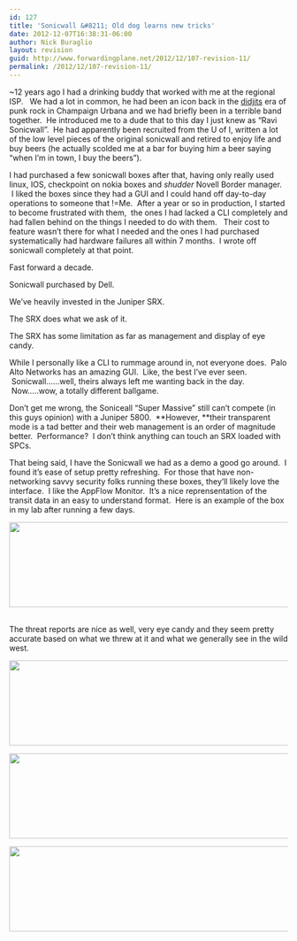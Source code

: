 ```yaml
---
id: 127
title: 'Sonicwall &#8211; Old dog learns new tricks'
date: 2012-12-07T16:38:31-06:00
author: Nick Buraglio
layout: revision
guid: http://www.forwardingplane.net/2012/12/107-revision-11/
permalink: /2012/12/107-revision-11/
---
```

~12 years ago I had a drinking buddy that worked with me at the regional ISP.   We had a lot in common, he had been an icon back in the [didjits](http://en.wikipedia.org/wiki/The_Didjits) era of punk rock in Champaign Urbana and we had briefly been in a terrible band together.  He introduced me to a dude that to this day I just knew as &#8220;Ravi Sonicwall&#8221;.  He had apparently been recruited from the U of I, written a lot of the low level pieces of the original sonicwall and retired to enjoy life and buy beers (he actually scolded me at a bar for buying him a beer saying &#8220;when I&#8217;m in town, I buy the beers&#8221;).

I had purchased a few sonicwall boxes after that, having only really used linux, IOS, checkpoint on nokia boxes and *_shudder_* Novell Border manager.  I liked the boxes since they had a GUI and I could hand off day-to-day operations to someone that !=Me.  After a year or so in production, I started to become frustrated with them,  the ones I had lacked a CLI completely and had fallen behind on the things I needed to do with them.   Their cost to feature wasn&#8217;t there for what I needed and the ones I had purchased systematically had hardware failures all within 7 months.  I wrote off sonicwall completely at that point.

Fast forward a decade.

Sonicwall purchased by Dell.

We&#8217;ve heavily invested in the Juniper SRX.

The SRX does what we ask of it.

The SRX has some limitation as far as management and display of eye candy.

While I personally like a CLI to rummage around in, not everyone does.  Palo Alto Networks has an amazing GUI.  Like, the best I&#8217;ve ever seen.  Sonicwall&#8230;&#8230;well, theirs always left me wanting back in the day.  Now&#8230;..wow, a totally different ballgame.

Don&#8217;t get me wrong, the Soniceall &#8220;Super Massive&#8221; still can&#8217;t compete (in this guys opinion) with a Juniper 5800.  **However, **their transparent mode is a tad better and their web management is an order of magnitude better.  Performance?  I don&#8217;t think anything can touch an SRX loaded with SPCs.

That being said, I have the Sonicwall we had as a demo a good go around.  I found it&#8217;s ease of setup pretty refreshing.  For those that have non-networking savvy security folks running these boxes, they&#8217;ll likely love the interface.  I like the AppFlow Monitor.  It&#8217;s a nice reprensentation of the transit data in an easy to understand format.  Here is an example of the box in my lab after running a few days.

[<img class="alignnone  wp-image-116" title="SonicWall AppFlow Monitor " src="http://www.forwardingplane.net/wp-content/uploads/2012/12/Screen-Shot-2012-12-07-at-4.09.41-PM-1024x256.png" alt="" width="614" height="154" srcset="http://www.forwardingplane.net/wp-content/uploads/2012/12/Screen-Shot-2012-12-07-at-4.09.41-PM-1024x256.png 1024w, http://www.forwardingplane.net/wp-content/uploads/2012/12/Screen-Shot-2012-12-07-at-4.09.41-PM-300x75.png 300w, http://www.forwardingplane.net/wp-content/uploads/2012/12/Screen-Shot-2012-12-07-at-4.09.41-PM-550x137.png 550w, http://www.forwardingplane.net/wp-content/uploads/2012/12/Screen-Shot-2012-12-07-at-4.09.41-PM.png 1176w" sizes="(max-width: 614px) 100vw, 614px" />](http://www.forwardingplane.net/wp-content/uploads/2012/12/Screen-Shot-2012-12-07-at-4.09.41-PM.png) [  
](http://www.forwardingplane.net/wp-content/uploads/2012/12/Screen-Shot-2012-12-07-at-4.09.41-PM.png) 

The threat reports are nice as well, very eye candy and they seem pretty accurate based on what we threw at it and what we generally see in the wild west.

[<img class="wp-image-120 alignleft" title="Screen Shot 2012-12-07 at 4.09.48 PM" src="http://www.forwardingplane.net/wp-content/uploads/2012/12/Screen-Shot-2012-12-07-at-4.09.48-PM-1024x256.png" alt="" width="614" height="154" srcset="http://www.forwardingplane.net/wp-content/uploads/2012/12/Screen-Shot-2012-12-07-at-4.09.48-PM-1024x256.png 1024w, http://www.forwardingplane.net/wp-content/uploads/2012/12/Screen-Shot-2012-12-07-at-4.09.48-PM-300x75.png 300w, http://www.forwardingplane.net/wp-content/uploads/2012/12/Screen-Shot-2012-12-07-at-4.09.48-PM-550x137.png 550w, http://www.forwardingplane.net/wp-content/uploads/2012/12/Screen-Shot-2012-12-07-at-4.09.48-PM.png 1178w" sizes="(max-width: 614px) 100vw, 614px" />](http://www.forwardingplane.net/wp-content/uploads/2012/12/Screen-Shot-2012-12-07-at-4.09.48-PM.png)

[<img class="wp-image-123 alignleft" title="Screen Shot 2012-12-07 at 4.09.41 PM" src="http://www.forwardingplane.net/wp-content/uploads/2012/12/Screen-Shot-2012-12-07-at-4.09.41-PM1-1024x256.png" alt="" width="614" height="154" srcset="http://www.forwardingplane.net/wp-content/uploads/2012/12/Screen-Shot-2012-12-07-at-4.09.41-PM1-1024x256.png 1024w, http://www.forwardingplane.net/wp-content/uploads/2012/12/Screen-Shot-2012-12-07-at-4.09.41-PM1-300x75.png 300w, http://www.forwardingplane.net/wp-content/uploads/2012/12/Screen-Shot-2012-12-07-at-4.09.41-PM1-550x137.png 550w, http://www.forwardingplane.net/wp-content/uploads/2012/12/Screen-Shot-2012-12-07-at-4.09.41-PM1.png 1176w" sizes="(max-width: 614px) 100vw, 614px" />](http://www.forwardingplane.net/wp-content/uploads/2012/12/Screen-Shot-2012-12-07-at-4.09.41-PM1.png)

<p style="text-align: center;">
  <p>
    <a href="http://www.forwardingplane.net/wp-content/uploads/2012/12/Screen-Shot-2012-12-07-at-4.10.00-PM.png"><img class="wp-image-121 alignleft" title="Screen Shot 2012-12-07 at 4.10.00 PM" src="http://www.forwardingplane.net/wp-content/uploads/2012/12/Screen-Shot-2012-12-07-at-4.10.00-PM-1024x256.png" alt="" width="614" height="154" srcset="http://www.forwardingplane.net/wp-content/uploads/2012/12/Screen-Shot-2012-12-07-at-4.10.00-PM-1024x256.png 1024w, http://www.forwardingplane.net/wp-content/uploads/2012/12/Screen-Shot-2012-12-07-at-4.10.00-PM-300x75.png 300w, http://www.forwardingplane.net/wp-content/uploads/2012/12/Screen-Shot-2012-12-07-at-4.10.00-PM-550x137.png 550w, http://www.forwardingplane.net/wp-content/uploads/2012/12/Screen-Shot-2012-12-07-at-4.10.00-PM.png 1173w" sizes="(max-width: 614px) 100vw, 614px" /></a>
  </p>